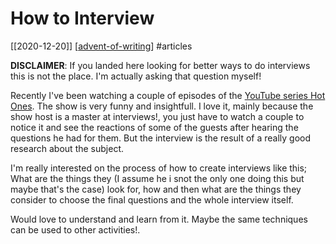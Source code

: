 # How to Interview

[[2020-12-20]] [[advent-of-writing]] #articles

**DISCLAIMER**: If you landed here looking for better ways to do interviews this is not the place. I'm actually asking that question myself!

Recently I've been watching a couple of episodes of the [YouTube series Hot Ones](https://www.youtube.com/playlist?list=PLAzrgbu8gEMIIK3r4Se1dOZWSZzUSadfZ). The show is very funny and insightfull. I love it, mainly because the show host is a master at interviews!, you just have to watch a couple to notice it and see the reactions of some of the guests after hearing the questions he had for them. But the interview is the result of a really good research about the subject.

I'm really interested on the process of how to create interviews like this; What are the things they (I assume he i snot the only one doing this but maybe that's the case) look for, how and then what are the things they consider to choose the final questions and the whole interview itself.

Would love to understand and learn from it. Maybe the same techniques can be used to other activities!.

[//begin]: # "Autogenerated link references for markdown compatibility"
[advent-of-writing]: advent-of-writing "Advent of Writing"
[//end]: # "Autogenerated link references"
